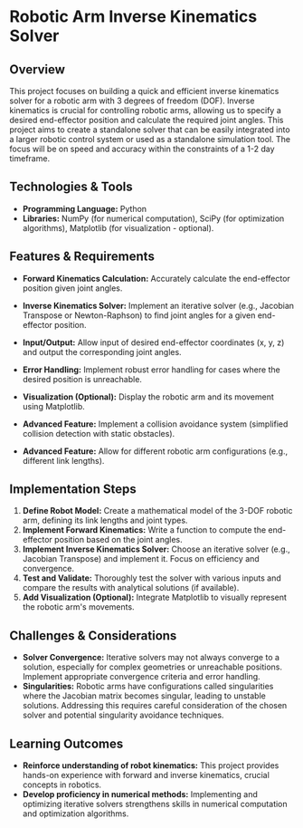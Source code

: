 # Robotic Arm Inverse Kinematics Solver

## Overview

This project focuses on building a quick and efficient inverse kinematics solver for a robotic arm with 3 degrees of freedom (DOF).  Inverse kinematics is crucial for controlling robotic arms, allowing us to specify a desired end-effector position and calculate the required joint angles.  This project aims to create a standalone solver that can be easily integrated into a larger robotic control system or used as a standalone simulation tool.  The focus will be on speed and accuracy within the constraints of a 1-2 day timeframe.


## Technologies & Tools

* **Programming Language:** Python
* **Libraries:** NumPy (for numerical computation), SciPy (for optimization algorithms), Matplotlib (for visualization - optional).


## Features & Requirements

- **Forward Kinematics Calculation:**  Accurately calculate the end-effector position given joint angles.
- **Inverse Kinematics Solver:** Implement an iterative solver (e.g., Jacobian Transpose or Newton-Raphson) to find joint angles for a given end-effector position.
- **Input/Output:**  Allow input of desired end-effector coordinates (x, y, z) and output the corresponding joint angles.
- **Error Handling:** Implement robust error handling for cases where the desired position is unreachable.
- **Visualization (Optional):**  Display the robotic arm and its movement using Matplotlib.

- **Advanced Feature:**  Implement a collision avoidance system (simplified collision detection with static obstacles).
- **Advanced Feature:** Allow for different robotic arm configurations (e.g., different link lengths).


## Implementation Steps

1. **Define Robot Model:**  Create a mathematical model of the 3-DOF robotic arm, defining its link lengths and joint types.
2. **Implement Forward Kinematics:**  Write a function to compute the end-effector position based on the joint angles.
3. **Implement Inverse Kinematics Solver:** Choose an iterative solver (e.g., Jacobian Transpose) and implement it.  Focus on efficiency and convergence.
4. **Test and Validate:**  Thoroughly test the solver with various inputs and compare the results with analytical solutions (if available).
5. **Add Visualization (Optional):** Integrate Matplotlib to visually represent the robotic arm's movements.


## Challenges & Considerations

- **Solver Convergence:**  Iterative solvers may not always converge to a solution, especially for complex geometries or unreachable positions. Implement appropriate convergence criteria and error handling.
- **Singularities:** Robotic arms have configurations called singularities where the Jacobian matrix becomes singular, leading to unstable solutions.  Addressing this requires careful consideration of the chosen solver and potential singularity avoidance techniques.


## Learning Outcomes

- **Reinforce understanding of robot kinematics:**  This project provides hands-on experience with forward and inverse kinematics, crucial concepts in robotics.
- **Develop proficiency in numerical methods:**  Implementing and optimizing iterative solvers strengthens skills in numerical computation and optimization algorithms.


